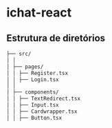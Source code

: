 # ichat-react

## Estrutura de diretórios

```bash
├── src/
│ │
│ ├── pages/
│ │ ├── Register.tsx
│ │ ├── Login.tsx
│ │
│ ├── components/
│ │ ├── TextRedirect.tsx
│ │ ├── Input.tsx
│ │ ├── Cardwrapper.tsx
│ │ ├── Button.tsx
```
